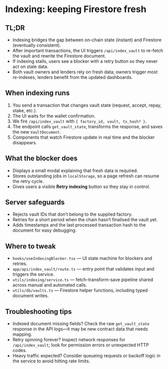 # Indexing: keeping Firestore fresh

## TL;DR
- Indexing bridges the gap between on-chain state (instant) and Firestore (eventually consistent).
- After important transactions, the UI triggers `/api/index_vault` to re-fetch the vault and rewrite the Firestore document.
- If indexing stalls, users see a blocker with a retry button so they never act on stale data.
- Both vault owners and lenders rely on fresh data; owners trigger most re-indexes, lenders benefit from the updated dashboards.

## When indexing runs
1. You send a transaction that changes vault state (request, accept, repay, stake, etc.).
2. The UI waits for the wallet confirmation.
3. We fire `/api/index_vault` with `{ factory_id, vault, tx_hash? }`.
4. The endpoint calls `get_vault_state`, transforms the response, and saves the new `VaultDocument`.
5. Components that watch Firestore update in real time and the blocker disappears.

## What the blocker does
- Displays a small modal explaining that fresh data is required.
- Stores outstanding jobs in `localStorage`, so a page refresh can resume the retry cycle.
- Gives users a visible **Retry indexing** button so they stay in control.

## Server safeguards
- Rejects vault IDs that don’t belong to the supplied factory.
- Retries for a short period when the chain hasn’t finalised the vault yet.
- Adds timestamps and the last processed transaction hash to the document for easy debugging.

## Where to tweak
- `hooks/useIndexingBlocker.tsx` — UI state machine for blockers and retries.
- `app/api/index_vault/route.ts` — entry point that validates input and triggers the service.
- `utils/indexing/service.ts` — fetch-transform-save pipeline shared across manual and automated calls.
- `utils/db/vaults.ts` — Firestore helper functions, including typed document writes.

## Troubleshooting tips
- Indexed document missing fields? Check the raw `get_vault_state` response in the API logs—it may be new contract data that needs mapping.
- Retry spinning forever? Inspect network responses for `/api/index_vault`; look for permission errors or unexpected HTTP codes.
- Heavy traffic expected? Consider queueing requests or backoff logic in the service to avoid hitting rate limits.
